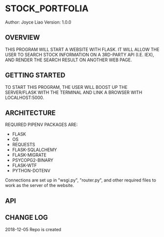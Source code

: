 # STOCK_PORTFOLIA


Author: Joyce Liao
Version: 1.0.0



## OVERVIEW
THIS PROGRAM WILL START A WEBSITE WITH FLASK. IT WILL ALLOW THE USER TO SEARCH STOCK INFORMATION ON A 3RD-PARTY API (I.E. IEX), AND RENDER THE SEARCH RESULT ON ANOTHER WEB PAGE.


## GETTING STARTED
TO START THIS PROGRAM, THE USER WILL BOOST UP THE SERVER/FLASK WITH THE TERMINAL AND LINK A BROWSER WITH LOCALHOST:5000.


## ARCHITECTURE
REQUIRED PIPENV PACKAGES ARE:
- FLASK
- OS
- REQUESTS
- FLASK-SQLALCHEMY
- FLASK-MIGRATE
- PSYCOPG2-BINARY
- FLASK-WTF
- PYTHON-DOTENV

Connections are set up in "wsgi.py", "router.py", and other required files to work as the server of the website.


## API



## CHANGE LOG




2018-12-05 Repo is created
